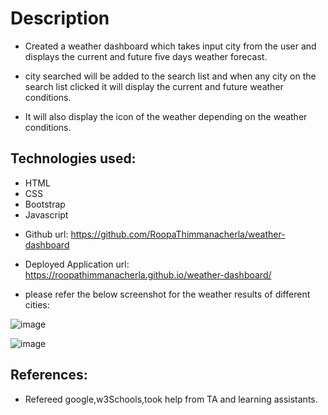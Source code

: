 # Description

- Created a weather dashboard which takes input city from the user and displays the current and future five days weather forecast.

* city searched will be added to the search list and when any city on the search list clicked it will display the current and future weather conditions.

* It will also display the icon of the weather depending on the weather conditions.

## Technologies used:

- HTML
- CSS
- Bootstrap
- Javascript

* Github url: https://github.com/RoopaThimmanacherla/weather-dashboard
* Deployed Application url: https://roopathimmanacherla.github.io/weather-dashboard/

* please refer the below screenshot for the weather results of different cities:

![image](https://github.com/RoopaThimmanacherla/weather-dashboard/assets/144958836/ae0a0d31-f1e2-4b1e-bab7-c0babf35bdc9)

![image](https://github.com/RoopaThimmanacherla/weather-dashboard/assets/144958836/dae9b9ab-1e2a-4e7f-bc26-f1baef2b00ee)



## References:

- Refereed google,w3Schools,took help from TA and learning assistants.
